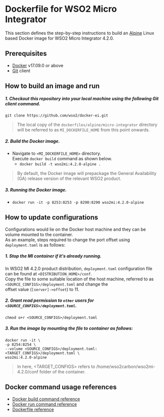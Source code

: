 # Dockerfile for WSO2 Micro Integrator

This section defines the step-by-step instructions to build an [Alpine](https://hub.docker.com/_/alpine/) Linux based Docker image for WSO2 Micro Integrator 4.2.0.

## Prerequisites

* [Docker](https://www.docker.com/get-docker) v17.09.0 or above
* [Git](https://git-scm.com/book/en/v2/Getting-Started-Installing-Git) client

## How to build an image and run

##### 1. Checkout this repository into your local machine using the following Git client command.

```
git clone https://github.com/wso2/docker-ei.git
```

>The local copy of the `dockerfiles/alpine/micro-integrator` directory will be referred to as `MI_DOCKERFILE_HOME` from this point onwards.

##### 2. Build the Docker image.

- Navigate to `<MI_DOCKERFILE_HOME>` directory. <br>
  Execute `docker build` command as shown below.
    + `docker build -t wso2mi:4.2.0-alpine .`

> By default, the Docker image will prepackage the General Availability (GA) release version of the relevant WSO2 product.

##### 3. Running the Docker image.

- `docker run -it -p 8253:8253 -p 8290:8290 wso2mi:4.2.0-alpine`

## How to update configurations

Configurations would lie on the Docker host machine and they can be volume mounted to the container. <br>
As an example, steps required to change the port offset using `deployment.toml` is as follows:

##### 1. Stop the MI container if it's already running.

In WSO2 MI 4.2.0 product distribution, `deployment.toml` configuration file can be found at `<DISTRIBUTION_HOME>/conf`.<br>
Copy the file to some suitable location of the host machine, referred to as `<SOURCE_CONFIGS>/deployment.toml` and change the<br>
offset value (`[server]->offset`) to 11.

##### 2. Grant read permission to `other` users for `<SOURCE_CONFIGS>/deployment.toml`.

```
chmod o+r <SOURCE_CONFIGS>/deployment.toml
```

##### 3. Run the image by mounting the file to container as follows:

```
docker run -it \
-p 8254:8254 \
--volume <SOURCE_CONFIGS>/deployment.toml:<TARGET_CONFIGS>/deployment.toml \
wso2mi:4.2.0-alpine
```

> In here, <TARGET_CONFIGS> refers to /home/wso2carbon/wso2mi-4.2.0/conf folder of the container.

## Docker command usage references

* [Docker build command reference](https://docs.docker.com/engine/reference/commandline/build/)
* [Docker run command reference](https://docs.docker.com/engine/reference/run/)
* [Dockerfile reference](https://docs.docker.com/engine/reference/builder/)
